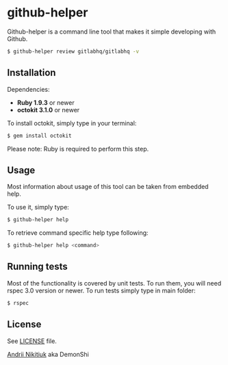 github-helper
=============
Github-helper is a command line tool that makes it simple developing with Github.

~~~ sh
$ github-helper review gitlabhq/gitlabhq -v
~~~

Installation
------------

Dependencies:

* **Ruby 1.9.3** or newer
* **octokit 3.1.0** or newer

To install octokit, simply type in your terminal:
~~~ sh
$ gem install octokit
~~~
Please note: Ruby is required to perform this step.


Usage
------------

Most information about usage of this tool can be taken from embedded help.

To use it, simply type:

~~~ sh
$ github-helper help
~~~

To retrieve command specific help type following:

~~~ sh
$ github-helper help <command>
~~~

Running tests
------

Most of the functionality is covered by unit tests. To run them, you will need rspec 3.0 version or newer.
To run tests simply type in main folder:

~~~ sh
$ rspec
~~~

License
-------

See [LICENSE](LICENSE) file.

[Andrii Nikitiuk](http://ua.linkedin.com/pub/andrii-nikitiuk/32/609/455/) aka DemonShi

